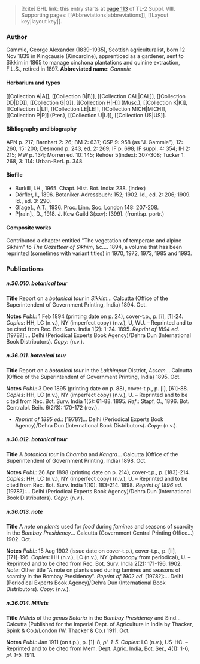 > [!cite] BHL link: this entry starts at [page 113](https://www.biodiversitylibrary.org/page/33258591) of TL-2 Suppl. VIII.
> Supporting pages: [[Abbreviations|abbreviations]], [[Layout key|layout key]].

### Author

Gammie, George Alexander (1839-1935), Scottish agriculturalist, born 12 Nov 1839 in Kingcausie (Kincardine), apprenticed as a gardener, sent to Sikkim in 1865 to manage cinchona plantations and quinine extraction, F.L.S., retired in 1897. 
**Abbreviated name**: *Gammie*

#### Herbarium and types

[[Collection A|A]], [[Collection B|B]], [[Collection CAL|CAL]], [[Collection DD|DD]], [[Collection G|G]], [[Collection H|H]] (Musc.), [[Collection K|K]], [[Collection L|L]], [[Collection LE|LE]], [[Collection MICH|MICH]], [[Collection P|P]] (Pter.), [[Collection U|U]], [[Collection US|US]].

#### Bibliography and biography

APN p. 217; Barnhart 2: 26; BM 2: 637; CSP 9: 958 (as "J. Gammie"), 12: 260, 15: 200; Desmond p. 243, ed. 2: 269; IF p. 698; IF suppl. 4: 354; IH 2: 215; MW p. 134; Morren ed. 10: 145; Rehder 5(index): 307-308; Tucker 1: 268, 3: 114: Urban-Berl. p. 348.

#### Biofile

- Burkill, I.H., 1965. Chapt. Hist. Bot. India: 238. (index)
- Dörfler, I., 1896. Botaniker-Adressbuch: 152; 1902. Id., ed. 2: 206; 1909. Id., ed. 3: 290.
- G\[age\]., A.T., 1936. Proc. Linn. Soc. London 148: 207-208.
- P\[rain\]., D., 1918. J. Kew Guild 3(xxv): \[399\]. (frontisp. portr.)

#### Composite works

Contributed a chapter entitled "The vegetation of temperate and alpine Sikhim" to *The Gazetteer of Sikhim*, &c.... 1894, a volume that has been reprinted (sometimes with variant titles) in 1970, 1972, 1973, 1985 and 1993.

### Publications

##### n.36.010. botanical tour

**Title**
Report on a *botanical tour* in *Sikkim*... Calcutta (Office of the Superintendent of Government Printing, India) 1894. Oct.

**Notes**
*Publ*.: 1 Feb 1894 (printing date on p. 24), cover-t.p., p. \[i\], \[1\]-24. *Copies*: HH, LC (n.v.), NY (imperfect copy) (n.v.), U, WU. – Reprinted and to be cited from Rec. Bot. Surv. India 1(2): 1-24. 1895.
*Reprint of 1894 ed*. \[1978?\]:... Delhi (Periodical Experts Book Agency)/Dehra Dun (International Book Distributors). *Copy*: (n.v.).

##### n.36.011. botanical tour

**Title**
Report on a *botanical tour* in the *Lakhimpur* District, *Assam*... Calcutta (Office of the Superintendent of Government Printing, India) 1895. Oct.

**Notes**
*Publ*.: 3 Dec 1895 (printing date on p. 88), cover-t.p., p. \[i\], \[61\]-88. *Copies*: HH, LC (n.v.), NY (imperfect copy) (n.v.), U. – Reprinted and to be cited from Rec. Bot. Surv. India 1(5): 61-88. 1895.
*Ref*.: Stapf, O., 1896. Bot. Centralbl. Beih. 6(2/3): 170-172 (rev.).
- *Reprint of 1895 ed*.: \[1978?\]... Delhi (Periodical Experts Book Agency)/Dehra Dun (International Book Distributors). *Copy*: (n.v.).

##### n.36.012. botanical tour

**Title**
A *botanical tour* in *Chamba* and *Kangra*... Calcutta (Office of the Superintendent of Government Printing, India) 1898. Oct.

**Notes**
*Publ*.: 26 Apr 1898 (printing date on p. 214), cover-t.p., p. \[183\]-214. *Copies*: HH, LC (n.v.), NY (imperfect copy) (n.v.), U. – Reprinted and to be cited from Rec. Bot. Surv. India 1(10): 183-214. 1898.
*Reprint of 1896 ed*. \[1978?\]:... Delhi (Periodical Experts Book Agency)/Dehra Dun (International Book Distributors). *Copy*: (n.v.).

##### n.36.013. note

**Title**
A *note* on *plants* used for *food* during *famines* and seasons of scarcity in the *Bombay Presidency*... Calcutta (Government Central Printing Office...) 1902. Oct.

**Notes**
*Publ*.: 15 Aug 1902 (issue date on cover-t.p.), cover-t.p., p. \[ii\], \[171\]-196. *Copies*: HH (n.v.), LC (n.v.), NY (photocopy from periodical), U. – Reprinted and to be cited from Rec. Bot. Surv. India 2(2): 171-196. 1902.
*Note*: Other title "A note on plants used during famines and seasons of scarcity in the Bombay Presidency".
*Reprint of 1902 ed*. \[1978?\]:... Delhi (Periodical Experts Book Agency)/Dehra Dun (International Book Distributors). *Copy*: (n.v.).

##### n.36.014. Millets

**Title**
*Millets* of the *genus Setaria* in the *Bombay Presidency* and Sind... Calcutta (Published for the Imperial Dept. of Agriculture in India by Thacker, Spink & Co.)/London (W. Thacker & Co.) 1911. Oct.

**Notes**
*Publ*.: Jan 1911 (on t.p.), p. \[1\]-8, *pl. 1-5. Copies*: LC (n.v.), US-HC. – Reprinted and to be cited from Mem. Dept. Agric. India, Bot. Ser., 4(1): 1-6, *pl. 1-5.* 1911.

